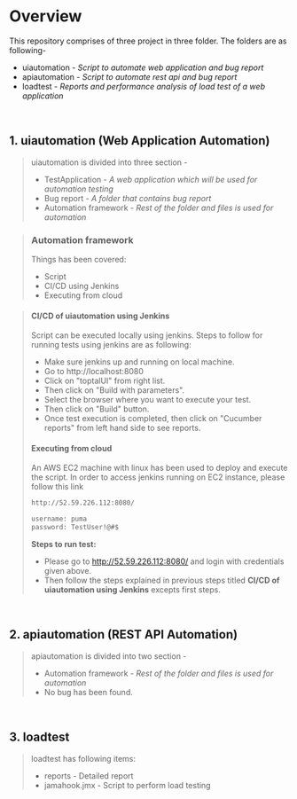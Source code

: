# Overview
This repository comprises of three project in three folder. The folders are as following-
* uiautomation - _Script to automate web application and bug report_
* apiautomation - _Script to automate rest api and bug report_
* loadtest - _Reports and performance analysis of load test of a web application_
<br>

## 1. uiautomation (Web Application Automation)
> uiautomation is divided into three section -
> * TestApplication - _A web application which will be used for automation testing_
> * Bug report - _A folder that contains bug report_
> * Automation framework - _Rest of the folder and files is used for automation_
> 

> 
> ### Automation framework
> Things has been covered:
> * Script
> * CI/CD using Jenkins
> * Executing from cloud

> 
> #### CI/CD of uiautomation using Jenkins
> Script can be executed locally using jenkins. Steps to follow for running tests using jenkins are as following:
> * Make sure jenkins up and running on local machine.
> * Go to http://localhost:8080
> * Click on "toptalUI" from right list.
> * Then click on "Build with parameters".
> * Select the browser where you want to execute your test.
> * Then click on "Build" button.
> * Once test execution is completed, then click on "Cucumber reports" from left hand side to see reports.
> 
> #### Executing from cloud
> An AWS EC2 machine with linux has been used to deploy and execute the script. In order to access jenkins running on EC2 instance, please follow this link
>```sh
> http://52.59.226.112:8080/
> 
> username: puma
> password: TestUser!@#$
>```
> 
> **Steps to run test:**
> * Please go to http://52.59.226.112:8080/ and login with credentials given above.
> * Then follow the steps explained in previous steps titled **CI/CD of uiautomation using Jenkins** excepts first steps. 
<br>

## 2. apiautomation (REST API Automation)
> apiautomation is divided into two section -
> * Automation framework - _Rest of the folder and files is used for automation_
> * No bug has been found.

<br>

## 3. loadtest
> loadtest has following items:
> * reports - Detailed report
> * jamahook.jmx - Script to perform load testing
